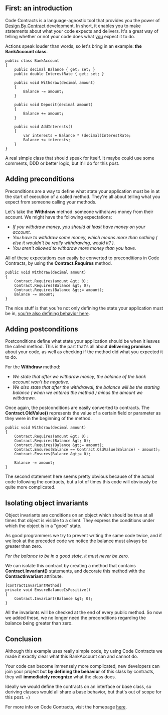 <h2>First: an introduction</h2>
Code Contracts is a language-agnostic tool that provides you the power of <a title="Design by Contract" href="http://en.wikipedia.org/wiki/Design_by_contract" target="_blank">Design By Contract</a> development. In short, it enables you to make statements about what your code expects and delivers. It's a great way of telling whether or not your code does what <span style="text-decoration:underline;">you</span> expect it to do.

Actions speak louder than words, so let's bring in an example:<strong> the BankAccount class</strong>.

    public class BankAccount
    {
        public decimal Balance { get; set; }
        public double InterestRate { get; set; }
    
        public void Withdraw(decimal amount)
        {
            Balance -= amount;
        }
    
        public void Deposit(decimal amount)
        {
            Balance += amount;
        }
    
        public void AddInterests()
        {
            var interests = Balance * (decimal)InterestRate;
            Balance += interests;
        }
    }

A real simple class that should speak for itself. It maybe could use some comments, DDD or better logic, but it'll do for this post.
<h2>Adding preconditions</h2>
Preconditions are a way to define what state your application must be in at the start of execution of a called method. They're all about telling what you expect from someone calling your methods.

Let's take the <strong>Withdraw</strong> method: someone withdraws money from their account. We might have the following expectations:
<em><ul>
	<li>If you withdraw money, you should at least have money on your account.</li>
	<li>You have to withdraw some money, which means more than nothing ( else it wouldn't be really withdrawing, would it? ).</li>
	<li>You aren't allowed to withdraw more money than you have.</li>
</ul></em>
All of these expectations can easily be converted to preconditions in Code Contracts, by using the <strong>Contract.Requires</strong> method.

    public void Withdraw(decimal amount)
    {
        Contract.Requires(amount &gt; 0);
        Contract.Requires(Balance &gt; 0);
        Contract.Requires(Balance &gt;= amount);
        Balance -= amount;
    }

The nice stuff is that you're not only defining the state your application must be in, <span style="text-decoration:underline;">you're also </span><span style="text-decoration:underline;">defining behavior here</span>.
<h2>Adding postconditions</h2>
Postconditions define what state your application should be when it leaves the called method. This is the part that's all about <strong>delivering promises</strong> about your code, as well as checking if the method did what you expected it to do.

For the <strong>Withdraw</strong> method:
<em><ul>
	<li>We state that after we withdraw money, the balance  of the bank account won't be negative.</li>
	<li>We also state that after the withdrawal, the balance will be the starting balance ( when we entered the method ) minus the amount we withdrawn.</li>
</ul></em>
Once again, the postconditions are easily converted to contracts. The <strong>Contract.OldValue()</strong> represents the value of a certain field or parameter as they were in the beginning of the method.

    public void Withdraw(decimal amount)
    {
        Contract.Requires(amount &gt; 0);
        Contract.Requires(Balance &gt; 0);
        Contract.Requires(Balance &gt;= amount);
        Contract.Ensures(Balance == Contract.OldValue(Balance) - amount);
        Contract.Ensures(Balance &gt;= 0);
    
        Balance -= amount;
    }

The second statement here seems pretty obvious because of the actual code following the contracts, but a lot of times this code will obviously be quite more complicated.
<h2>Isolating object invariants</h2>
Object invariants are conditions on an object which should be true at all times that object is visible to a client. They express the conditions under which the object is in a "good" state.

As good programmers we try to prevent writing the same code twice, and if we look at the preceded code we notice the balance must always be greater than zero.

<em>For the balance to be in a good state, it must never be zero.</em>

We can isolate this contract by creating a method that contains <strong>Contract.Invariant()</strong> statements, and decorate this method with the <strong>ContractInvariant</strong> attribute.

    [ContractInvariantMethod]
    private void EnsureBalanceIsPositive()
    {
        Contract.Invariant(Balance &gt; 0);
    }

All the invariants will be checked at the end of every public method. So now we added these, we no longer need the preconditions regarding the balance being greater than zero.
<h2>Conclusion</h2>
Although this example uses really simple code, by using Code Contracts we made it exactly clear what this BankAccount can and cannot do.

Your code can become immensely more complicated, new developers can join your project but <strong>by defining the </strong><strong>behavior</strong> of this class by contracts, they will <strong>immediately recognize</strong> what the class does.

Ideally we would define the contracts on an interface or base class, so deriving classes would all share a base behavior, but that's out of scope for this post. =)

For more info on Code Contracts, visit the homepage <a href="http://research.microsoft.com/en-us/projects/contracts/">here</a>.



